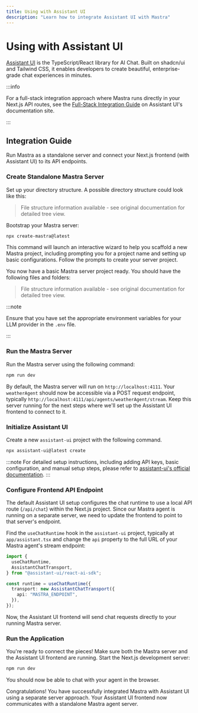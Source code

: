 ```yaml
---
title: Using with Assistant UI
description: "Learn how to integrate Assistant UI with Mastra"
---
```


# Using with Assistant UI

[Assistant UI](https://assistant-ui.com) is the TypeScript/React library for AI Chat.
Built on shadcn/ui and Tailwind CSS, it enables developers to create beautiful, enterprise-grade chat experiences in minutes.

:::info

For a full-stack integration approach where Mastra runs directly in your Next.js API routes, see the [Full-Stack Integration Guide](https://www.assistant-ui.com/docs/runtimes/mastra/full-stack-integration) on Assistant UI's documentation site.

:::

## Integration Guide

Run Mastra as a standalone server and connect your Next.js frontend (with Assistant UI) to its API endpoints.


### Create Standalone Mastra Server

Set up your directory structure. A possible directory structure could look like this:

> File structure information available - see original documentation for detailed tree view.

Bootstrap your Mastra server:

```bash copy
npx create-mastra@latest
```

This command will launch an interactive wizard to help you scaffold a new Mastra project, including prompting you for a project name and setting up basic configurations.
Follow the prompts to create your server project.

You now have a basic Mastra server project ready. You should have the following files and folders:

> File structure information available - see original documentation for detailed tree view.

:::note

Ensure that you have set the appropriate environment variables for your LLM provider in the `.env` file.

:::

### Run the Mastra Server

Run the Mastra server using the following command:

```bash copy
npm run dev
```

By default, the Mastra server will run on `http://localhost:4111`. Your `weatherAgent` should now be accessible via a POST request endpoint, typically `http://localhost:4111/api/agents/weatherAgent/stream`. Keep this server running for the next steps where we'll set up the Assistant UI frontend to connect to it.

### Initialize Assistant UI

Create a new `assistant-ui` project with the following command.

```bash copy
npx assistant-ui@latest create
```

:::note
For detailed setup instructions, including adding API keys, basic configuration, and manual setup steps, please refer to [assistant-ui's official documentation](https://assistant-ui.com/docs).
:::

### Configure Frontend API Endpoint

The default Assistant UI setup configures the chat runtime to use a local API route (`/api/chat`) within the Next.js project. Since our Mastra agent is running on a separate server, we need to update the frontend to point to that server's endpoint.

Find the `useChatRuntime` hook in the `assistant-ui` project, typically at `app/assistant.tsx` and change the `api` property to the full URL of your Mastra agent's stream endpoint:

```typescript showLineNumbers copy filename="app/assistant.tsx" {6}
import {
  useChatRuntime,
  AssistantChatTransport,
} from "@assistant-ui/react-ai-sdk";

const runtime = useChatRuntime({
  transport: new AssistantChatTransport({
    api: "MASTRA_ENDPOINT",
  }),
});
```

Now, the Assistant UI frontend will send chat requests directly to your running Mastra server.

### Run the Application

You're ready to connect the pieces! Make sure both the Mastra server and the Assistant UI frontend are running. Start the Next.js development server:

```bash copy
npm run dev
```

You should now be able to chat with your agent in the browser.



Congratulations! You have successfully integrated Mastra with Assistant UI using a separate server approach. Your Assistant UI frontend now communicates with a standalone Mastra agent server.
